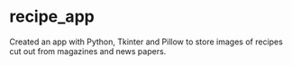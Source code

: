 # recipe_app
Created an app with Python, Tkinter and Pillow to store images of recipes cut out from magazines and news papers.
